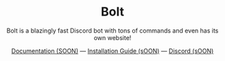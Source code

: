 
<h1 align="center">
Bolt
</h1>
<p align="center">
Bolt is a blazingly fast Discord bot with tons of commands and even has its own website!
<p>
<div align="center">
  <a href="https://google.com">Documentation (SOON)</a> —
  <a href="https://google.com">Installation Guide (sOON)</a> —
  <a href="https://google.com">Discord (sOON)</a>
</div>
